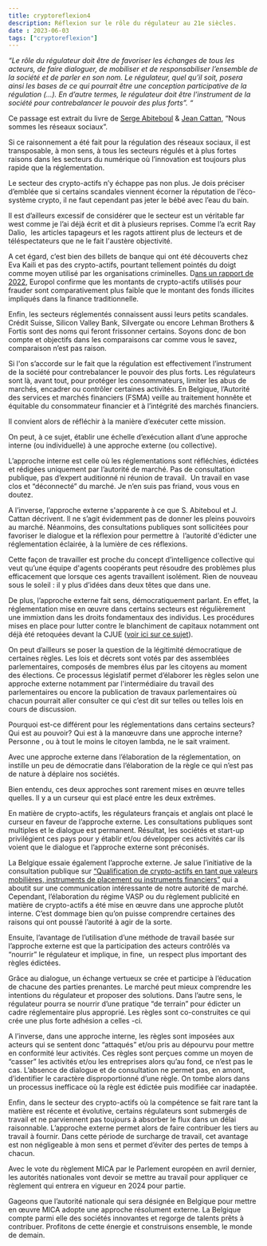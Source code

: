 ```yaml
---
title: cryptoreflexion4
description: Réflexion sur le rôle du régulateur au 21e siècles.
date : 2023-06-03
tags: ["cryptoreflexion"]
---
```


_“Le rôle du régulateur doit être de favoriser les échanges de tous les acteurs, de faire dialoguer, de mobiliser et de responsabiliser l’ensemble de la société et de parler en son nom. Le régulateur, quel qu’il soit, posera ainsi les bases de ce qui pourrait être une conception participative de la régulation (...). En d’autre termes, le régulateur doit être l’instrument de la société pour contrebalancer le pouvoir des plus forts”. “_

Ce passage est extrait du livre de [Serge Abiteboul](https://www.odilejacob.fr/catalogue/auteurs/serge-abiteboul/) & [Jean Cattan](https://www.odilejacob.fr/catalogue/auteurs/jean-cattan/), “Nous sommes les réseaux sociaux”.

Si ce raisonnement a été fait pour la régulation des réseaux sociaux, il est transposable, à mon sens, à tous les secteurs régulés et à plus fortes raisons dans les secteurs du numérique où l’innovation est toujours plus rapide que la réglementation. 

Le secteur des crypto-actifs n’y échappe pas non plus. Je dois préciser d’emblée que si certains scandales viennent écorner la réputation de l’éco-système crypto, il ne faut cependant pas jeter le bébé avec l’eau du bain. 

Il est d’ailleurs excessif de considérer que le secteur est un véritable far west comme je l’ai déjà écrit et dit à plusieurs reprises. Comme l’a ecrit Ray Dalio,  les articles tapageurs et les ragots attirent plus de lecteurs et de téléspectateurs que ne le fait l'austère objectivité. 

A cet égard, c’est bien des billets de banque qui ont été découverts chez Eva Kaili et pas des crypto-actifs, pourtant tellement pointés du doigt comme moyen utilisé par les organisations criminelles. D[ans un rapport de 2022](https://www.europol.europa.eu/cms/sites/default/files/documents/Europol%20Spotlight%20-%20Cryptocurrencies%20-%20Tracing%20the%20evolution%20of%20criminal%20finances.pdf), Europol confirme que les montants de crypto-actifs utilisés pour frauder sont comparativement plus faible que le montant des fonds illicites impliqués dans la finance traditionnelle.

Enfin, les secteurs réglementés connaissent aussi leurs petits scandales. Crédit Suisse, Silicon Valley Bank, Silvergate ou encore Lehman Brothers & Fortis sont des noms qui feront frissonner certains. Soyons donc de bon compte et objectifs dans les comparaisons car comme vous le savez, comparaison n’est pas raison. 

Si l'on s’accorde sur le fait que la régulation est effectivement l’instrument de la société pour contrebalancer le pouvoir des plus forts. Les régulateurs sont là, avant tout, pour protéger les consommateurs, limiter les abus de marchés, encadrer ou contrôler certaines activités. En Belgique, l’Autorité des services et marchés financiers (FSMA) veille au traitement honnête et équitable du consommateur financier et à l’intégrité des marchés financiers.

Il convient alors de réfléchir à la manière d’exécuter cette mission. 

On peut, à ce sujet, établir une échelle d’exécution allant d’une approche interne (ou individuelle) à une approche externe (ou collective).

L’approche interne est celle où les réglementations sont réfléchies, édictées et rédigées uniquement par l’autorité de marché. Pas de consultation publique, pas d’expert auditionné ni réunion de travail.  Un travail en vase clos et “déconnecté” du marché. Je n’en suis pas friand, vous vous en doutez.

A l’inverse, l’approche externe s'apparente à ce que S. Abiteboul et J. Cattan décrivent. Il ne s’agit évidemment pas de donner les pleins pouvoirs au marché. Néanmoins, des consultations publiques sont sollicitées pour favoriser le dialogue et la réflexion pour permettre à  l’autorité d'édicter une réglementation éclairée, à la lumière de ces réflexions. 

Cette façon de travailler est proche du concept d’intelligence collective qui veut qu’une équipe d'agents coopérants peut résoudre des problèmes plus efficacement que lorsque ces agents travaillent isolément. Rien de nouveau sous le soleil : il y plus d’idées dans deux têtes que dans une. 

De plus, l’approche externe fait sens, démocratiquement parlant. En effet, la réglementation mise en œuvre dans certains secteurs est régulièrement une immixtion dans les droits fondamentaux des individus. Les procédures mises en place pour lutter contre le blanchiment de capitaux notamment ont déjà été retoquées devant la CJUE ([voir ici sur ce sujet](https://cryptobelgique.substack.com/p/vie-privee-et-crypto-actifs-le-mariage)). 

On peut d’ailleurs se poser la question de la légitimité démocratique de certaines règles. Les lois et décrets sont votés par des assemblées parlementaires, composés de membres élus par les citoyens au moment des élections. Ce processus législatif permet d’élaborer les règles selon une approche externe notamment par l'intermédiaire du travail des parlementaires ou encore la publication de travaux parlementaires où chacun pourrait aller consulter ce qui c’est dit sur telles ou telles lois en cours de discussion. 

Pourquoi est-ce différent pour les réglementations dans certains secteurs? Qui est au pouvoir? Qui est à la manœuvre dans une approche interne? Personne , ou à tout le moins le citoyen lambda, ne le sait vraiment.

Avec une approche externe dans l’élaboration de la réglementation, on instille un peu de démocratie dans l’élaboration de la règle ce qui n’est pas de nature à déplaire nos sociétés.

Bien entendu, ces deux approches sont rarement mises en œuvre telles quelles. Il y a un curseur qui est placé entre les deux extrêmes. 

En matière de crypto-actifs, les régulateurs français et anglais ont placé le curseur en faveur de l’approche externe. Les consultations publiques sont multiples et le dialogue est permanent. Résultat, les sociétés et start-up privilégient ces pays pour y établir et/ou développer ces activités car ils voient que le dialogue et l’approche externe sont préconisés. 

La Belgique essaie également l’approche externe. Je salue l’initiative de la consultation publique sur [“Qualification de crypto-actifs en tant que valeurs mobilières, instruments de placement ou instruments financiers”](https://www.fsma.be/fr/news/qualification-de-crypto-actifs-en-tant-que-valeurs-mobilieres-instruments-de-placement-ou) qui a aboutit sur une communication intéressante de notre autorité de marché. Cependant, l’élaboration du régime VASP ou du règlement publicité en matière de crypto-actifs a été mise en œuvre dans une approche plutôt interne. C’est dommage bien qu’on puisse comprendre certaines des raisons qui ont poussé l’autorité à agir de la sorte.

Ensuite, l’avantage de l’utilisation d’une méthode de travail basée sur  l’approche externe est que la participation des acteurs contrôlés va “nourrir” le régulateur et implique, in fine,  un respect plus important des règles édictées. 

Grâce au dialogue, un échange vertueux se crée et participe à l’éducation de chacune des parties prenantes. Le marché peut mieux comprendre les intentions du régulateur et proposer des solutions. Dans l’autre sens, le régulateur pourra se nourrir d’une pratique “de terrain” pour édicter un cadre réglementaire plus approprié. Les règles sont co-construites ce qui crée une plus forte adhésion a celles -ci.

A l’inverse, dans une approche interne, les règles sont imposées aux acteurs qui se sentent donc “attaqués” et/ou pris au dépourvu pour mettre en conformité leur activités. Ces règles sont perçues comme un moyen de “casser” les activités et/ou les entreprises alors qu’au fond, ce n’est pas le cas. L’absence de dialogue et de consultation ne permet pas, en amont, d’identifier le caractère disproportionné d’une règle. On tombe alors dans un processus inefficace où la règle est édictée puis modifiée car inadaptée. 

Enfin, dans le secteur des crypto-actifs où la compétence se fait rare tant la matière est récente et évolutive, certains régulateurs sont submergés de travail et ne parviennent pas toujours à absorber le flux dans un délai raisonnable. L’approche externe permet alors de faire contribuer les tiers au travail à fournir. Dans cette période de surcharge de travail, cet avantage est non négligeable à mon sens et permet d’éviter des pertes de temps à chacun. 

Avec le vote du règlement MICA par le Parlement européen en avril dernier, les autorités nationales vont devoir se mettre au travail pour appliquer ce règlement qui entrera en vigueur en 2024 pour partie. 

Gageons que l’autorité nationale qui sera désignée en Belgique pour mettre en œuvre MICA adopte une approche résolument externe. La Belgique compte parmi elle des sociétés innovantes et regorge de talents prêts à contribuer. Profitons de cette énergie et construisons ensemble, le monde de demain.